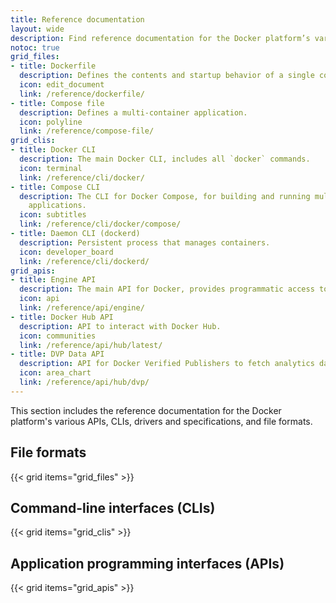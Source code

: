```yaml
---
title: Reference documentation
layout: wide
description: Find reference documentation for the Docker platform’s various APIs, CLIs, and file formats
notoc: true
grid_files:
- title: Dockerfile
  description: Defines the contents and startup behavior of a single container.
  icon: edit_document
  link: /reference/dockerfile/
- title: Compose file
  description: Defines a multi-container application.
  icon: polyline
  link: /reference/compose-file/
grid_clis:
- title: Docker CLI
  description: The main Docker CLI, includes all `docker` commands.
  icon: terminal
  link: /reference/cli/docker/
- title: Compose CLI
  description: The CLI for Docker Compose, for building and running multi-container
    applications.
  icon: subtitles
  link: /reference/cli/docker/compose/
- title: Daemon CLI (dockerd)
  description: Persistent process that manages containers.
  icon: developer_board
  link: /reference/cli/dockerd/
grid_apis:
- title: Engine API
  description: The main API for Docker, provides programmatic access to a daemon.
  icon: api
  link: /reference/api/engine/
- title: Docker Hub API
  description: API to interact with Docker Hub.
  icon: communities
  link: /reference/api/hub/latest/
- title: DVP Data API
  description: API for Docker Verified Publishers to fetch analytics data.
  icon: area_chart
  link: /reference/api/hub/dvp/
---
```


This section includes the reference documentation for the Docker platform's
various APIs, CLIs, drivers and specifications, and file formats.

## File formats

{{< grid items="grid_files" >}}

## Command-line interfaces (CLIs)

{{< grid items="grid_clis" >}}

## Application programming interfaces (APIs)

{{< grid items="grid_apis" >}}
